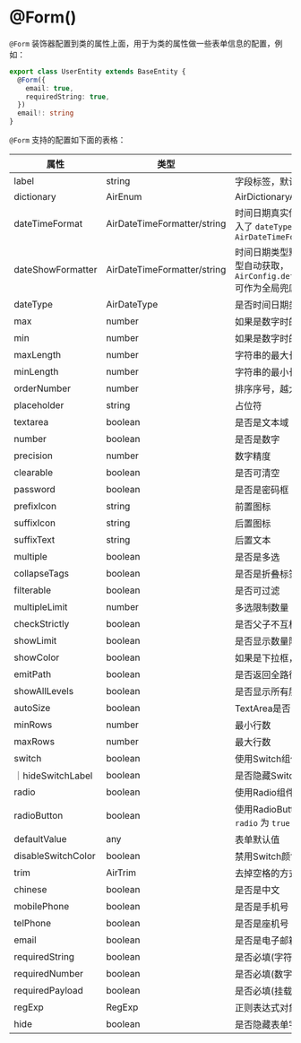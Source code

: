 # @Form()

`@Form` 装饰器配置到类的属性上面，用于为类的属性做一些表单信息的配置，例如：

```typescript
export class UserEntity extends BaseEntity {
  @Form({
    email: true,
    requiredString: true,
  })
  email!: string
}
```

`@Form` 支持的配置如下面的表格：



| 属性               | 类型                        | 描述                                                                                                     |
| ------------------ | --------------------------- | -------------------------------------------------------------------------------------------------------- |
| label              | string                      | 字段标签，默认为属性名                                                                                   |
| dictionary         | AirEnum                     | AirDictionaryArray                                                                                       | 属性作为兜底的字典配置，在表单、搜索、表格中可能使用到 |
| dateTimeFormat     | AirDateTimeFormatter/string | 时间日期真实传输数据的格式，仅在传入了 `dateType` 时有效。默认值 `AirDateTimeFormatter.TIMESTAMP`        |
| dateShowFormatter  | AirDateTimeFormatter/string | 时间日期类型默认通过 `dateType` 的类型自动获取， `AirConfig.defaultDateTimeFormatter` 可作为全局兜底配置 |
| dateType           | AirDateType                 | 是否时间日期类型                                                                                         |
| max                | number                      | 如果是数字时的最大值                                                                                     |
| min                | number                      | 如果是数字时的最小值                                                                                     |
| maxLength          | number                      | 字符串的最大长度                                                                                         |
| minLength          | number                      | 字符串的最小长度                                                                                         |
| orderNumber        | number                      | 排序序号，越大排在越前                                                                                   |
| placeholder        | string                      | 占位符                                                                                                   |
| textarea           | boolean                     | 是否是文本域                                                                                             |
| number             | boolean                     | 是否是数字                                                                                               |
| precision          | number                      | 数字精度                                                                                                 |
| clearable          | boolean                     | 是否可清空                                                                                               |
| password           | boolean                     | 是否是密码框                                                                                             |
| prefixIcon         | string                      | 前置图标                                                                                                 |
| suffixIcon         | string                      | 后置图标                                                                                                 |
| suffixText         | string                      | 后置文本                                                                                                 |
| multiple           | boolean                     | 是否是多选                                                                                               |
| collapseTags       | boolean                     | 是否是折叠标签                                                                                           |
| filterable         | boolean                     | 是否可过滤                                                                                               |
| multipleLimit      | number                      | 多选限制数量                                                                                             |
| checkStrictly      | boolean                     | 是否父子不互相关联                                                                                       |
| showLimit          | boolean                     | 是否显示数量限制                                                                                         |
| showColor          | boolean                     | 如果是下拉框，是否为可选项显示颜色                                                                       |
| emitPath           | boolean                     | 是否返回全路径                                                                                           |
| showAllLevels      | boolean                     | 是否显示所有层级                                                                                         |
| autoSize           | boolean                     | TextArea是否自适应                                                                                       |
| minRows            | number                      | 最小行数                                                                                                 |
| maxRows            | number                      | 最大行数                                                                                                 |
| switch             | boolean                     | 使用Switch组件                                                                                           |
| ｜hideSwitchLabel  | boolean                     | 是否隐藏Switch的label                                                                                    |
| radio              | boolean                     | 使用Radio组件                                                                                            |
| radioButton        | boolean                     | 使用RadioButton组件，需要先配置 `radio` 为 `true`                                                        |
| defaultValue       | any                         | 表单默认值                                                                                               |
| disableSwitchColor | boolean                     | 禁用Switch颜色                                                                                           |
| trim               | AirTrim                     | 去掉空格的方式                                                                                           |
| chinese            | boolean                     | 是否是中文                                                                                               |
| mobilePhone        | boolean                     | 是否是手机号                                                                                             |
| telPhone           | boolean                     | 是否是座机号                                                                                             |
| email              | boolean                     | 是否是电子邮箱                                                                                           |
| requiredString     | boolean                     | 是否必填(字符串类型)                                                                                     |
| requiredNumber     | boolean                     | 是否必填(数字类型)                                                                                       |
| requiredPayload    | boolean                     | 是否必填(挂载对象)                                                                                       |
| regExp             | RegExp                      | 正则表达式对象                                                                                           |
| hide               | boolean                     | 是否隐藏表单字段                                                                                         |